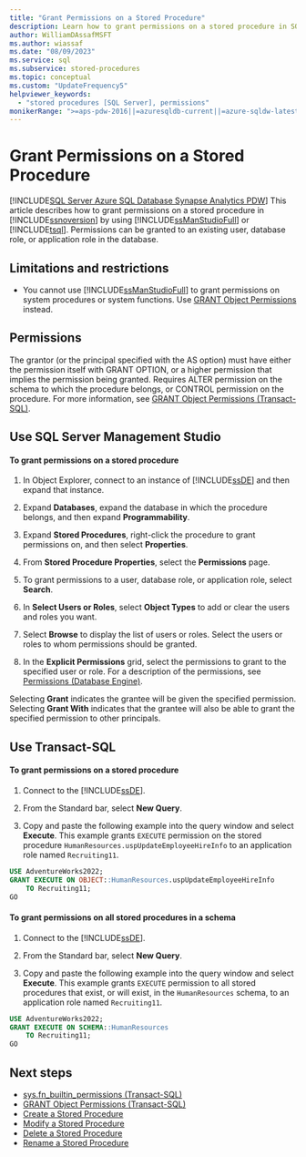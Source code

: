 ```yaml
---
title: "Grant Permissions on a Stored Procedure"
description: Learn how to grant permissions on a stored procedure in SQL Server by using SQL Server Management Studio or Transact-SQL.
author: WilliamDAssafMSFT
ms.author: wiassaf
ms.date: "08/09/2023"
ms.service: sql
ms.subservice: stored-procedures
ms.topic: conceptual
ms.custom: "UpdateFrequency5"
helpviewer_keywords:
  - "stored procedures [SQL Server], permissions"
monikerRange: ">=aps-pdw-2016||=azuresqldb-current||=azure-sqldw-latest||>=sql-server-2016||>=sql-server-linux-2017||=azuresqldb-mi-current"
---
```

# Grant Permissions on a Stored Procedure
[!INCLUDE[SQL Server Azure SQL Database Synapse Analytics PDW](../../includes/applies-to-version/sql-asdb-asdbmi-asa-pdw.md)]
  This article describes how to grant permissions on a stored procedure in [!INCLUDE[ssnoversion](../../includes/ssnoversion-md.md)] by using [!INCLUDE[ssManStudioFull](../../includes/ssmanstudiofull-md.md)] or [!INCLUDE[tsql](../../includes/tsql-md.md)]. Permissions can be granted to an existing user, database role, or application role in the database.  
  
##  <a name="Restrictions"></a> Limitations and restrictions  
  
-   You cannot use [!INCLUDE[ssManStudioFull](../../includes/ssmanstudiofull-md.md)] to grant permissions on system procedures or system functions. Use [GRANT Object Permissions](../../t-sql/statements/grant-object-permissions-transact-sql.md) instead.  
  
##  <a name="Security"></a><a name="Permissions"></a> Permissions  
 The grantor (or the principal specified with the AS option) must have either the permission itself with GRANT OPTION, or a higher permission that implies the permission being granted. Requires ALTER permission on the schema to which the procedure belongs, or CONTROL permission on the procedure. For more information, see [GRANT Object Permissions &#40;Transact-SQL&#41;](../../t-sql/statements/grant-object-permissions-transact-sql.md).  
  
##  <a name="SSMSProcedure"></a> Use SQL Server Management Studio  
  
#### To grant permissions on a stored procedure  
  
1.  In Object Explorer, connect to an instance of [!INCLUDE[ssDE](../../includes/ssde-md.md)] and then expand that instance.  
  
2.  Expand **Databases**, expand the database in which the procedure belongs, and then expand **Programmability**.  
  
3.  Expand **Stored Procedures**, right-click the procedure to grant permissions on, and then select **Properties**.  
  
4.  From **Stored Procedure Properties**, select the **Permissions** page.  
  
5.  To grant permissions to a user, database role, or application role, select **Search**.  
  
6.  In **Select Users or Roles**, select **Object Types** to add or clear the users and roles you want.  
  
7.  Select **Browse** to display the list of users or roles. Select the users or roles to whom permissions should be granted.  
  
8.  In the **Explicit Permissions** grid, select the permissions to grant to the specified user or role. For a description of the permissions, see [Permissions &#40;Database Engine&#41;](../../relational-databases/security/permissions-database-engine.md).  

 Selecting **Grant** indicates the grantee will be given the specified permission. Selecting **Grant With** indicates that the grantee will also be able to grant the specified permission to other principals.  
  
##  <a name="TsqlProcedure"></a> Use Transact-SQL  
  
#### To grant permissions on a stored procedure  
  
1.  Connect to the [!INCLUDE[ssDE](../../includes/ssde-md.md)].  
  
2.  From the Standard bar, select **New Query**.  
  
3.  Copy and paste the following example into the query window and select **Execute**. This example grants `EXECUTE` permission on the stored procedure `HumanResources.uspUpdateEmployeeHireInfo` to an application role named `Recruiting11`.  
  
```sql  
USE AdventureWorks2022;   
GRANT EXECUTE ON OBJECT::HumanResources.uspUpdateEmployeeHireInfo  
    TO Recruiting11;  
GO  
```  
  
#### To grant permissions on all stored procedures in a schema
  
1.  Connect to the [!INCLUDE[ssDE](../../includes/ssde-md.md)].  
  
2.  From the Standard bar, select **New Query**.  
  
3.  Copy and paste the following example into the query window and select **Execute**. This example grants `EXECUTE` permission to all stored procedures that exist, or will exist, in the `HumanResources` schema, to an application role named `Recruiting11`. 
  
```sql  
USE AdventureWorks2022;   
GRANT EXECUTE ON SCHEMA::HumanResources
    TO Recruiting11;  
GO  
```  
  
## Next steps  
 - [sys.fn_builtin_permissions &#40;Transact-SQL&#41;](../../relational-databases/system-functions/sys-fn-builtin-permissions-transact-sql.md)   
 - [GRANT Object Permissions &#40;Transact-SQL&#41;](../../t-sql/statements/grant-object-permissions-transact-sql.md)   
 - [Create a Stored Procedure](../../relational-databases/stored-procedures/create-a-stored-procedure.md)   
 - [Modify a Stored Procedure](../../relational-databases/stored-procedures/modify-a-stored-procedure.md)   
 - [Delete a Stored Procedure](../../relational-databases/stored-procedures/delete-a-stored-procedure.md)   
 - [Rename a Stored Procedure](../../relational-databases/stored-procedures/rename-a-stored-procedure.md)  
  
  
